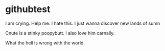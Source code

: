 # githubtest
I am crying. Help me. I hate this. I just wanna discover new lands of sumn

Cnute is a stinky poopybutt. I also love him carnally. 

What the hell is wrong with the world. 

